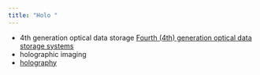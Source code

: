 ```yaml
---
title: "Holo "
---
```

- 4th generation optical data storage [Fourth (4th) generation optical data storage systems](Fourth-(4th)-generation-optical-data-storage-systems.md)
 - holographic imaging
 - [holography](holography.md)